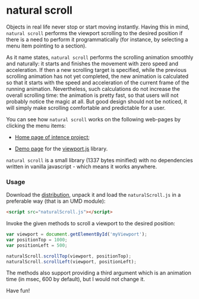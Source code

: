 natural scroll
==============


Objects in real life never stop or start moving instantly. Having this
in mind, `natural scroll` performs the viewport scrolling to the
desired position if there is a need to perform it programmatically
(for instance, by selecting a menu item pointing to a section).

As it name states, `natural scroll` performs the scrolling animation
smoothly and naturally: it starts and finishes the movement with zero
speed and acceleration. If then a new scrolling target is specified,
while the previous scrolling animation has not yet completed, the new
animation is calculated so that it starts with the speed and
acceleration of the current frame of the running
animation. Nevertheless, such calculations do not increase the overall
scrolling time: the animation is pretty fast, so that users will not
probably notice the magic at all. But good design should not be
noticed, it will simply make scrolling comfortable and predictable for
a user.


You can see how `natural scroll` works on the following web-pages by
clicking the menu items:

- [Home page of intence project](http://asvd.github.io/intence);

- [Demo page](http://asvd.github.io/viewport/) for the
  [viewport.js](https://github.com/asvd/viewport) library.


`natural scroll` is a small library (1337 bytes minified) with no
dependencies written in vanilla javascript - which means it works
anywhere.

### Usage


Download the
[distribution](https://github.com/asvd/naturalScroll/releases/download/v0.0.1/naturalScroll-0.0.1.tar.gz),
unpack it and load the `naturalScroll.js` in a preferable way (that is an
UMD module):

```html
<script src="naturalScroll.js"></script>
```

Invoke the given methods to scroll a viewport to the desired position:

```js
var viewport = document.getElementById('myViewport');
var positionTop = 1000;
var positionLeft = 500;

naturalScroll.scrollTop(viewport, positionTop);
naturalScroll.scrollLeft(viewport, positionLeft);
```

The methods also support providing a third argument which is an
animation time (in msec, 600 by default), but I would not change it.

Have fun!

